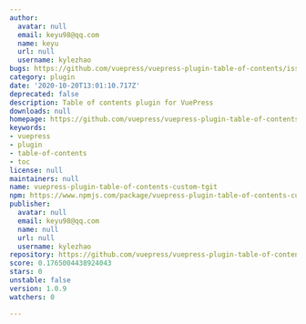 ```yaml
---
author:
  avatar: null
  email: keyu98@qq.com
  name: keyu
  url: null
  username: kylezhao
bugs: https://github.com/vuepress/vuepress-plugin-table-of-contents/issues
category: plugin
date: '2020-10-20T13:01:10.717Z'
deprecated: false
description: Table of contents plugin for VuePress
downloads: null
homepage: https://github.com/vuepress/vuepress-plugin-table-of-contents#readme
keywords:
- vuepress
- plugin
- table-of-contents
- toc
license: null
maintainers: null
name: vuepress-plugin-table-of-contents-custom-tgit
npm: https://www.npmjs.com/package/vuepress-plugin-table-of-contents-custom-tgit
publisher:
  avatar: null
  email: keyu98@qq.com
  name: null
  url: null
  username: kylezhao
repository: https://github.com/vuepress/vuepress-plugin-table-of-contents
score: 0.1765004438924043
stars: 0
unstable: false
version: 1.0.9
watchers: 0

---
```


